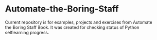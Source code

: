 # Automate-the-Boring-Staff
Current repository is for examples, projects and exercises from Automate the Boring Staff Book.
It was created for checking status of Python selflearning progress.

